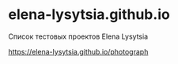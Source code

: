 # elena-lysytsia.github.io

 Список тестовых проектов Elena Lysytsia

https://elena-lysytsia.github.io/photograph
